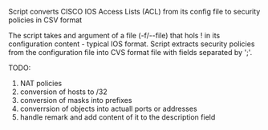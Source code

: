 Script converts CISCO IOS Access Lists (ACL) from its config file to security policies in CSV format

The script takes and argument of a file (-f/--file) that hols ! in its configuration content - typical IOS format.
Script extracts security policies from the configuration file into CVS format file with fields separated by ';'.

 
TODO:
1. NAT policies
2. conversion of hosts to /32
3. conversion of masks into prefixes
4. converrsion of objects into actuall ports or addresses
5. handle remark and add content of it to the description field
